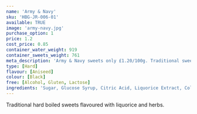 ```yaml
---
name: 'Army & Navy'
sku: 'HBG-JR-006-01'
available: TRUE
image: 'army-navy.jpg'
purchase_option: 1
price: 1.2
cost_price: 0.85
container_water_weight: 919
container_sweets_weight: 761
meta_description: 'Army & Navy sweets only £1.20/100g. Traditional sweets and more at Humbugs Confectionery Store. Specialists in satisfying your sweet tooth!'
type: [Hard]
flavour: [Aniseed]
colour: [Black]
free: [Alcohol, Gluten, Lactose]
ingredients: 'Sugar, Glucose Syrup, Citric Acid, Liquorice Extract, Colours: Carbon Black'
---
```

Traditional hard boiled sweets flavoured with liquorice and herbs.